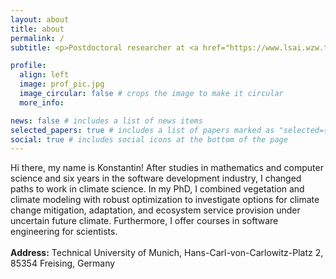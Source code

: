```yaml
---
layout: about
title: about
permalink: /
subtitle: <p>Postdoctoral researcher at <a href="https://www.lsai.wzw.tum.de">LSAI/TUM</a>, senior software developer</p>

profile:
  align: left
  image: prof_pic.jpg
  image_circular: false # crops the image to make it circular
  more_info:

news: false # includes a list of news items
selected_papers: true # includes a list of papers marked as "selected={true}"
social: true # includes social icons at the bottom of the page
---
```


Hi there, my name is Konstantin! After studies in mathematics and computer science and six years in the software development industry, I changed paths to work in climate science. In my PhD, I combined vegetation and climate modeling with robust optimization to investigate options for climate change mitigation, adaptation, and ecosystem service provision under uncertain future climate.
Furthermore, I offer courses in software engineering for scientists.
<br/><br/>
<b>Address:</b> Technical University of Munich, Hans-Carl-von-Carlowitz-Platz 2, 85354 Freising, Germany
<br/><br/>
